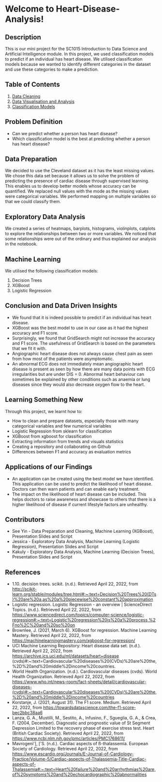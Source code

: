 # Welcome to Heart-Disease-Analysis!

## Description
This is our mini project for the SC1015 Introduction to Data Science and Artificial Intelligence module. In this project, we used classification models to predict if an individual has heart disease. We utilised classification models because we wanted to identify different categories in the dataset and use these categories to make a prediction.

## Table of Contents
1. [Data Cleaning](https://github.com/See-Yin-Chan/Heart-Disease-Analysis/blob/6adb701a70ae569cb35d5c7125d16ce687da4565/Data%20Cleaning.ipynb)
2. [Data Visualisation and Analysis](https://github.com/See-Yin-Chan/Heart-Disease-Analysis/blob/6adb701a70ae569cb35d5c7125d16ce687da4565/Data%20Visualisation%20and%20Analysis.ipynb)
3. [Classification Models](https://github.com/See-Yin-Chan/Heart-Disease-Analysis/blob/6adb701a70ae569cb35d5c7125d16ce687da4565/Classification%20Models.ipynb)

## Problem Definition
* Can we predict whether a person has heart disease?
* Which classification model is the best at predicting whether a person has heart disease?

## Data Preparation
We decided to use the Cleveland dataset as it has the least missing values. We chose this data set because it allows us to solve the problem of predicting the presence of cardiac disease through supervised learning. This enables us to develop better models whose accuracy can be quantified. We replaced null values with the mode as the missing values were categorical variables. We performed mapping on multiple variables so that we could classify them.

## Exploratory Data Analysis
We created a series of heatmaps, barplots, histograms, violinplots, catplots to explore the relationships between two or more variables. We noticed that some relationships were out of the ordinary and thus explained our analysis in the notebook.

## Machine Learning
We utilised the following classification models:
1. Decision Trees
2. XGBoost
3. Logistic Regression

## Conclusion and Data Driven Insights
* We found that it is indeed possible to predict if an individual has heart disease.
* XGBoost was the best model to use in our case as it had the highest accuracy and F1 score.
* Surprisingly, we found that GridSearch might not increase the accuracy and F1 score. The usefulness of GridSearch is based on the parameters that we fit it with.
* Angiographic heart disease does not always cause chest pain as seen from how most of the patients were asymptomatic.
* An abnormal ECG does not immediately mean angiographic heart disease is present as seen by how there are many data points with ECG irregularities but are under DIS = 0. Abnormal heart behaviour can sometimes be explained by other conditions such as anaemia or lung diseases since they would also decrease oxygen flow to the heart. 

## Learning Something New
Through this project, we learnt how to:
* How to clean and prepare datasets, especially those with many categorical variables and few numerical variables
* Logistic Regression from sklearn for classification
* XGBoost from xgboost for classification
* Extracting information from trends and visuals statistics
* Creating a repository and collaborating on Github
* Differences between F1 and accuracy as evaluation metrics

## Applications of our Findings
* An application can be created using the best model we have identified. This application can be used to predict the likelihood of heart disease. Doctors can then warn patients and can enable early treatment.
* The impact on the likelihood of heart disease can be included. This helps doctors to raise awareness and showcase to others that there is a higher likelihood of disease if current lifestyle factors are unhealthy.

## Contributors
* See Yin - Data Preparation and Cleaning, Machine Learning (XGBoost), Presentation Slides and Script
* Jessica - Exploratory Data Analysis, Machine Learning (Logistic Regression), Presentation Slides and Script
* Kakuly - Exploratory Data Analysis, Machine Learning (Decision Trees), Presentation Slides and Script

## References
* 1.10. decision trees. scikit. (n.d.). Retrieved April 22, 2022, from http://scikit-learn.org/stable/modules/tree.html#:~:text=Decision%20Trees%20(DTs)%20are%20a,as%20a%20piecewise%20constant%20approximation 
* Logistic regression. Logistic Regression - an overview | ScienceDirect Topics. (n.d.). Retrieved April 22, 2022, from https://www.sciencedirect.com/topics/computer-science/logistic-regression#:~:text=Logistic%20regression%20is%20a%20process,%2Fno%2C%20and%20so%20on 
* Brownlee, J. (2021, March 6). XGBoost for regression. Machine Learning Mastery. Retrieved April 22, 2022, from https://machinelearningmastery.com/xgboost-for-regression/ 
* UCI Machine Learning Repository: Heart disease data set. (n.d.). Retrieved April 22, 2022, from https://archive.ics.uci.edu/ml/datasets/heart+disease (cvds)#:~:text=Cardiovascular%20diseases%20(CVDs)%20are%20the,%2D%20and%20middle%2Dincome%20countries. 
* World Health Organization. (n.d.). Cardiovascular diseases (cvds). World Health Organization. Retrieved April 22, 2022, from https://www.who.int/news-room/fact-sheets/detail/cardiovascular-diseases-(cvds)#:~:text=Cardiovascular%20diseases%20(CVDs)%20are%20the,%2D%20and%20middle%2Dincome%20countries 
* Korstanje, J. (2021, August 31). The F1 score. Medium. Retrieved April 22, 2022, from https://towardsdatascience.com/the-f1-score-bec2bbc38aa6 
* Lanza, G. A., Mustilli, M., Sestito, A., Infusino, F., Sgueglia, G. A., & Crea, F. (2004, December). Diagnostic and prognostic value of St Segment Depression Limited to the recovery phase of exercise stress test. Heart (British Cardiac Society). Retrieved April 22, 2022, from https://www.ncbi.nlm.nih.gov/pmc/articles/PMC1768611/
* Mavrogeni'], ['S. (n.d.). Cardiac aspects of ß-thalassemia. European Society of Cardiology. Retrieved April 22, 2022, from https://www.escardio.org/Journals/E-Journal-of-Cardiology-Practice/Volume-5/Cardiac-aspects-of-Thalassemia-Title-Cardiac-aspects-of-Thalassemia#:~:text=Heart%20failure%20and%20arrhythmias%20are,of%20symptoms%20and%20echocardiographic%20abnormalities


